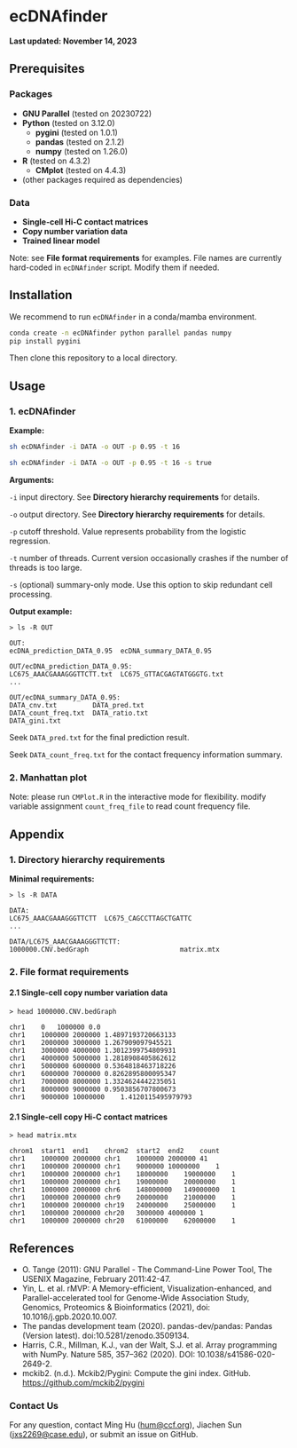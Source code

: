 # ecDNAfinder

**Last updated: November 14, 2023**

## Prerequisites

### Packages

* **GNU Parallel** (tested on 20230722)
* **Python** (tested on 3.12.0)
  * **pygini** (tested on 1.0.1)
  * **pandas** (tested on 2.1.2)
  * **numpy** (tested on 1.26.0)
* **R** (tested on 4.3.2)
  * **CMplot** (tested on 4.4.3)
* (other packages required as dependencies)

### Data

* **Single-cell Hi-C contact matrices**
* **Copy number variation data**
* **Trained linear model**

Note: see **File format requirements** for examples. File names are currently hard-coded in `ecDNAfinder` script. Modify them if needed.

## Installation

We recommend to run `ecDNAfinder` in a conda/mamba environment.
```bash
conda create -n ecDNAfinder python parallel pandas numpy
pip install pygini
```
Then clone this repository to a local directory.

## Usage

### 1. ecDNAfinder

**Example:**

```bash
sh ecDNAfinder -i DATA -o OUT -p 0.95 -t 16

sh ecDNAfinder -i DATA -o OUT -p 0.95 -t 16 -s true
```

**Arguments:**

`-i` input directory. See **Directory hierarchy requirements** for details.

`-o` output directory. See **Directory hierarchy requirements** for details.

`-p` cutoff threshold. Value represents probability from the logistic regression.

`-t` number of threads. Current version occasionally crashes if the number of threads is too large.

`-s` (optional) summary-only mode. Use this option to skip redundant cell processing.

**Output example:**

```
> ls -R OUT

OUT:
ecDNA_prediction_DATA_0.95  ecDNA_summary_DATA_0.95

OUT/ecDNA_prediction_DATA_0.95:
LC675_AAACGAAAGGGTTCTT.txt  LC675_GTTACGAGTATGGGTG.txt
...

OUT/ecDNA_summary_DATA_0.95:
DATA_cnv.txt         DATA_pred.txt
DATA_count_freq.txt  DATA_ratio.txt
DATA_gini.txt
```
Seek `DATA_pred.txt` for the final prediction result.

Seek `DATA_count_freq.txt` for the contact frequency information summary.

### 2. Manhattan plot

Note: please run `CMPlot.R` in the interactive mode for flexibility. modify variable assignment `count_freq_file` to read count frequency file.

## Appendix

### 1. Directory hierarchy requirements

**Minimal requirements:**
```
> ls -R DATA

DATA:
LC675_AAACGAAAGGGTTCTT  LC675_CAGCCTTAGCTGATTC
...

DATA/LC675_AAACGAAAGGGTTCTT:
1000000.CNV.bedGraph                       matrix.mtx
```

### 2. File format requirements

#### 2.1 Single-cell copy number variation data
```
> head 1000000.CNV.bedGraph

chr1	0	1000000	0.0
chr1	1000000	2000000	1.4897193720663133
chr1	2000000	3000000	1.267909097945521
chr1	3000000	4000000	1.3012399754809931
chr1	4000000	5000000	1.2818908405862612
chr1	5000000	6000000	0.5364818463718226
chr1	6000000	7000000	0.8262895800095347
chr1	7000000	8000000	1.3324624442235051
chr1	8000000	9000000	0.9503856707800673
chr1	9000000	10000000	1.4120115495979793
```

#### 2.1 Single-cell copy Hi-C contact matrices
```
> head matrix.mtx

chrom1	start1	end1	chrom2	start2	end2	count
chr1	1000000	2000000	chr1	1000000	2000000	41
chr1	1000000	2000000	chr1	9000000	10000000	1
chr1	1000000	2000000	chr1	18000000	19000000	1
chr1	1000000	2000000	chr1	19000000	20000000	1
chr1	1000000	2000000	chr6	148000000	149000000	1
chr1	1000000	2000000	chr9	20000000	21000000	1
chr1	1000000	2000000	chr19	24000000	25000000	1
chr1	1000000	2000000	chr20	3000000	4000000	1
chr1	1000000	2000000	chr20	61000000	62000000	1
```

## References

* O. Tange (2011): GNU Parallel - The Command-Line Power Tool, The USENIX Magazine, February 2011:42-47.
* Yin, L. et al. rMVP: A Memory-efficient, Visualization-enhanced, and Parallel-accelerated tool for Genome-Wide Association Study, Genomics, Proteomics & Bioinformatics (2021), doi: 10.1016/j.gpb.2020.10.007.
* The pandas development team (2020). pandas-dev/pandas: Pandas (Version latest). doi:10.5281/zenodo.3509134.
* Harris, C.R., Millman, K.J., van der Walt, S.J. et al. Array programming with NumPy. Nature 585, 357–362 (2020). DOI: 10.1038/s41586-020-2649-2.
* mckib2. (n.d.). Mckib2/Pygini: Compute the gini index. GitHub. https://github.com/mckib2/pygini

### Contact Us

For any question, contact Ming Hu (hum@ccf.org), Jiachen Sun (jxs2269@case.edu), or submit an issue on GitHub.
